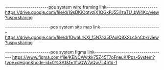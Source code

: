  ----------------------pos system wire framing link--------------------------
https://drive.google.com/file/d/19sDKiOqtyzjX1QGkPJ55i1zaTU_bW4Kc/view?usp=sharing



-----------------------pos system site map link-------------------------------
https://drive.google.com/file/d/1DwaLrKXj_15N7a35l7AxiQ8XSLcSnCbx/view?usp=sharing



-----------------------pos system figma link------------------------------------
https://www.figma.com/file/KENCWytkk75Z45T7pFneuK/Pos-System?type=design&node-id=0%3A1&t=1l1cQW7aQw7L4n1d-1
